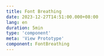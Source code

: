 ```yaml
---
title: Font Breathing
date: 2023-12-27T14:51:00.000+08:00
lang: en
duration: 5min
type: 'component'
meta: 'View Prototype'
component: FontBreathing
---
```


<FontBreathing />
